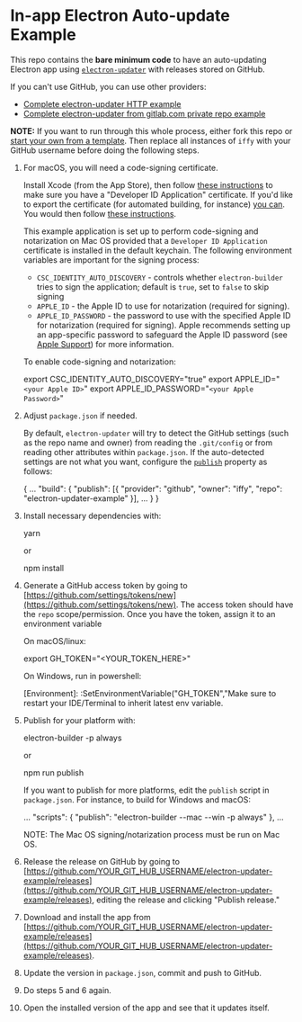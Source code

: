 # In-app Electron Auto-update Example

This repo contains the **bare minimum code** to have an auto-updating Electron app using [`electron-updater`](https://github.com/electron-userland/electron-builder/tree/master/packages/electron-updater) with releases stored on GitHub.

If you can't use GitHub, you can use other providers:

- [Complete electron-updater HTTP example](https://gist.github.com/iffy/0ff845e8e3f59dbe7eaf2bf24443f104)
- [Complete electron-updater from gitlab.com private repo example](https://gist.github.com/Slauta/5b2bcf9fa1f6f6a9443aa6b447bcae05)

**NOTE:** If you want to run through this whole process, either fork this repo or [start your own from a template](https://github.com/iffy/electron-updater-example/generate). Then replace all instances of `iffy` with your GitHub username before doing the following steps.

1. For macOS, you will need a code-signing certificate.

   Install Xcode (from the App Store), then follow [these instructions](https://developer.apple.com/library/content/documentation/IDEs/Conceptual/AppDistributionGuide/MaintainingCertificates/MaintainingCertificates.html#//apple_ref/doc/uid/TP40012582-CH31-SW6) to make sure you have a "Developer ID Application" certificate. If you'd like to export the certificate (for automated building, for instance) [you can](https://developer.apple.com/library/content/documentation/IDEs/Conceptual/AppDistributionGuide/MaintainingCertificates/MaintainingCertificates.html#//apple_ref/doc/uid/TP40012582-CH31-SW7). You would then follow [these instructions](https://www.electron.build/code-signing).

   This example application is set up to perform code-signing and notarization on Mac OS provided that a `Developer ID Application` certificate is installed in the default keychain. The following environment variables are important for the signing process:

   - `CSC_IDENTITY_AUTO_DISCOVERY` - controls whether `electron-builder` tries to sign the application; default is `true`, set to `false` to skip signing
   - `APPLE_ID` - the Apple ID to use for notarization (required for signing).
   - `APPLE_ID_PASSWORD` - the password to use with the specified Apple ID for notarization (required for signing). Apple recommends setting up an app-specific password to safeguard the Apple ID password (see [Apple Support](https://support.apple.com/en-us/HT204397)) for more information.

   To enable code-signing and notarization:

   export CSC_IDENTITY_AUTO_DISCOVERY="true"
   export APPLE_ID="`<your Apple ID>`"
   export APPLE_ID_PASSWORD="`<your Apple Password>`"

2. Adjust `package.json` if needed.

   By default, `electron-updater` will try to detect the GitHub settings (such as the repo name and owner) from reading the `.git/config` or from reading other attributes within `package.json`. If the auto-detected settings are not what you want, configure the [`publish`](https://github.com/electron-userland/electron-builder/wiki/Publishing-Artifacts#PublishConfiguration) property as follows:

   {
   ...
   "build": {
   "publish": [{
   "provider": "github",
   "owner": "iffy",
   "repo": "electron-updater-example"
   }],
   ...
   }
   }

3. Install necessary dependencies with:

   yarn

   or

   npm install

4. Generate a GitHub access token by going to [https://github.com/settings/tokens/new](https://github.com/settings/tokens/new). The access token should have the `repo` scope/permission. Once you have the token, assign it to an environment variable

   On macOS/linux:

   export GH_TOKEN="<YOUR_TOKEN_HERE>"

   On Windows, run in powershell:

   [Environment]: :SetEnvironmentVariable("GH_TOKEN","Make sure to restart your IDE/Terminal to inherit latest env variable.

5. Publish for your platform with:

   electron-builder -p always

   or

   npm run publish

   If you want to publish for more platforms, edit the `publish` script in `package.json`. For instance, to build for Windows and macOS:

   ...
   "scripts": {
   "publish": "electron-builder --mac --win -p always"
   },
   ...

   NOTE: The Mac OS signing/notarization process must be run on Mac OS.

6. Release the release on GitHub by going to [https://github.com/YOUR_GIT_HUB_USERNAME/electron-updater-example/releases](https://github.com/YOUR_GIT_HUB_USERNAME/electron-updater-example/releases), editing the release and clicking "Publish release."
7. Download and install the app from [https://github.com/YOUR_GIT_HUB_USERNAME/electron-updater-example/releases](https://github.com/YOUR_GIT_HUB_USERNAME/electron-updater-example/releases).
8. Update the version in `package.json`, commit and push to GitHub.
9. Do steps 5 and 6 again.
10. Open the installed version of the app and see that it updates itself.

